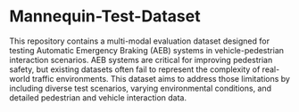 # Mannequin-Test-Dataset
This repository contains a multi-modal evaluation dataset designed for testing Automatic Emergency Braking (AEB) systems in vehicle-pedestrian interaction scenarios. AEB systems are critical for improving pedestrian safety, but existing datasets often fail to represent the complexity of real-world traffic environments. This dataset aims to address those limitations by including diverse test scenarios, varying environmental conditions, and detailed pedestrian and vehicle interaction data.
